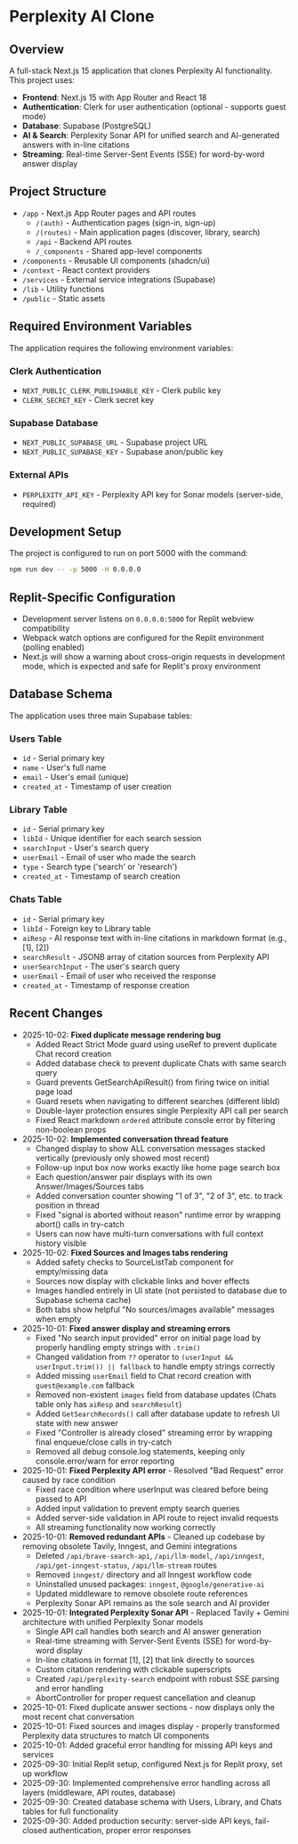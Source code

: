 # Perplexity AI Clone

## Overview
A full-stack Next.js 15 application that clones Perplexity AI functionality. This project uses:
- **Frontend**: Next.js 15 with App Router and React 18
- **Authentication**: Clerk for user authentication (optional - supports guest mode)
- **Database**: Supabase (PostgreSQL)
- **AI & Search**: Perplexity Sonar API for unified search and AI-generated answers with in-line citations
- **Streaming**: Real-time Server-Sent Events (SSE) for word-by-word answer display

## Project Structure
- `/app` - Next.js App Router pages and API routes
  - `/(auth)` - Authentication pages (sign-in, sign-up)
  - `/(routes)` - Main application pages (discover, library, search)
  - `/api` - Backend API routes
  - `/_components` - Shared app-level components
- `/components` - Reusable UI components (shadcn/ui)
- `/context` - React context providers
- `/services` - External service integrations (Supabase)
- `/lib` - Utility functions
- `/public` - Static assets

## Required Environment Variables
The application requires the following environment variables:

### Clerk Authentication
- `NEXT_PUBLIC_CLERK_PUBLISHABLE_KEY` - Clerk public key
- `CLERK_SECRET_KEY` - Clerk secret key

### Supabase Database
- `NEXT_PUBLIC_SUPABASE_URL` - Supabase project URL
- `NEXT_PUBLIC_SUPABASE_KEY` - Supabase anon/public key

### External APIs
- `PERPLEXITY_API_KEY` - Perplexity API key for Sonar models (server-side, required)

## Development Setup
The project is configured to run on port 5000 with the command:
```bash
npm run dev -- -p 5000 -H 0.0.0.0
```

## Replit-Specific Configuration
- Development server listens on `0.0.0.0:5000` for Replit webview compatibility
- Webpack watch options are configured for the Replit environment (polling enabled)
- Next.js will show a warning about cross-origin requests in development mode, which is expected and safe for Replit's proxy environment

## Database Schema
The application uses three main Supabase tables:

### Users Table
- `id` - Serial primary key
- `name` - User's full name
- `email` - User's email (unique)
- `created_at` - Timestamp of user creation

### Library Table
- `id` - Serial primary key
- `libId` - Unique identifier for each search session
- `searchInput` - User's search query
- `userEmail` - Email of user who made the search
- `type` - Search type ('search' or 'research')
- `created_at` - Timestamp of search creation

### Chats Table
- `id` - Serial primary key
- `libId` - Foreign key to Library table
- `aiResp` - AI response text with in-line citations in markdown format (e.g., [1], [2])
- `searchResult` - JSONB array of citation sources from Perplexity API
- `userSearchInput` - The user's search query
- `userEmail` - Email of user who received the response
- `created_at` - Timestamp of response creation

## Recent Changes
- 2025-10-02: **Fixed duplicate message rendering bug**
  - Added React Strict Mode guard using useRef to prevent duplicate Chat record creation
  - Added database check to prevent duplicate Chats with same search query
  - Guard prevents GetSearchApiResult() from firing twice on initial page load
  - Guard resets when navigating to different searches (different libId)
  - Double-layer protection ensures single Perplexity API call per search
  - Fixed React markdown `ordered` attribute console error by filtering non-boolean props
- 2025-10-02: **Implemented conversation thread feature**
  - Changed display to show ALL conversation messages stacked vertically (previously only showed most recent)
  - Follow-up input box now works exactly like home page search box
  - Each question/answer pair displays with its own Answer/Images/Sources tabs
  - Added conversation counter showing "1 of 3", "2 of 3", etc. to track position in thread
  - Fixed "signal is aborted without reason" runtime error by wrapping abort() calls in try-catch
  - Users can now have multi-turn conversations with full context history visible
- 2025-10-02: **Fixed Sources and Images tabs rendering**
  - Added safety checks to SourceListTab component for empty/missing data
  - Sources now display with clickable links and hover effects
  - Images handled entirely in UI state (not persisted to database due to Supabase schema cache)
  - Both tabs show helpful "No sources/images available" messages when empty
- 2025-10-01: **Fixed answer display and streaming errors**
  - Fixed "No search input provided" error on initial page load by properly handling empty strings with `.trim()`
  - Changed validation from `??` operator to `(userInput && userInput.trim()) || fallback` to handle empty strings correctly
  - Added missing `userEmail` field to Chat record creation with `guest@example.com` fallback
  - Removed non-existent `images` field from database updates (Chats table only has `aiResp` and `searchResult`)
  - Added `GetSearchRecords()` call after database update to refresh UI state with new answer
  - Fixed "Controller is already closed" streaming error by wrapping final enqueue/close calls in try-catch
  - Removed all debug console.log statements, keeping only console.error/warn for error reporting
- 2025-10-01: **Fixed Perplexity API error** - Resolved "Bad Request" error caused by race condition
  - Fixed race condition where userInput was cleared before being passed to API
  - Added input validation to prevent empty search queries
  - Added server-side validation in API route to reject invalid requests
  - All streaming functionality now working correctly
- 2025-10-01: **Removed redundant APIs** - Cleaned up codebase by removing obsolete Tavily, Inngest, and Gemini integrations
  - Deleted `/api/brave-search-api`, `/api/llm-model`, `/api/inngest`, `/api/get-inngest-status`, `/api/llm-stream` routes
  - Removed `inngest/` directory and all Inngest workflow code
  - Uninstalled unused packages: `inngest`, `@google/generative-ai`
  - Updated middleware to remove obsolete route references
  - Perplexity Sonar API remains as the sole search and AI provider
- 2025-10-01: **Integrated Perplexity Sonar API** - Replaced Tavily + Gemini architecture with unified Perplexity Sonar models
  - Single API call handles both search and AI answer generation
  - Real-time streaming with Server-Sent Events (SSE) for word-by-word display
  - In-line citations in format [1], [2] that link directly to sources
  - Custom citation rendering with clickable superscripts
  - Created `/api/perplexity-search` endpoint with robust SSE parsing and error handling
  - AbortController for proper request cancellation and cleanup
- 2025-10-01: Fixed duplicate answer sections - now displays only the most recent chat conversation
- 2025-10-01: Fixed sources and images display - properly transformed Perplexity data structures to match UI components
- 2025-10-01: Added graceful error handling for missing API keys and services
- 2025-09-30: Initial Replit setup, configured Next.js for Replit proxy, set up workflow
- 2025-09-30: Implemented comprehensive error handling across all layers (middleware, API routes, database)
- 2025-09-30: Created database schema with Users, Library, and Chats tables for full functionality
- 2025-09-30: Added production security: server-side API keys, fail-closed authentication, proper error responses
